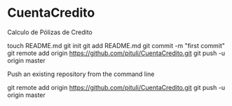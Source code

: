 CuentaCredito
=============

Calculo de Pólizas de Credito

touch README.md
git init
git add README.md
git commit -m "first commit"
git remote add origin https://github.com/pituli/CuentaCredito.git
git push -u origin master

Push an existing repository from the command line

git remote add origin https://github.com/pituli/CuentaCredito.git
git push -u origin master
